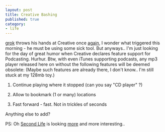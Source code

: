 ```yaml
---
layout: post
title: Creative Bashing
published: true
category:
- life
---
```

[grok](http://www.fantasmal.com/blog/archives/45-Creative-should-just-give-up.html) throws his hands at Creative once [again](http://www.fantasmal.com/blog/archives/34-Hardware-Darwinism.html), I wonder what triggered this morning - he must be using some sick tool. But anyways.. I'm just looking for the day of great humor when Creative declares feature support for Podcasting. Hurhur. Btw, with even iTunes supporting podcasts, any mp3 player released here on without the following features will be deemed obsolete: (Maybe such features are already there, I don't know.. I'm still stuck at my 128mb toy.)

  
1. Continue playing where it stopped (can you say "CD player" ?)
  
2. Allow to bookmark (1 or many) locations
  
3. Fast forward - fast. Not in trickles of seconds
  
  
Anything else to add?  

PS: Oh [Second Life](http://www.boingboing.net/2005/06/13/ingame_bookavatar_de.html) is looking [more](http://secondlife.blogs.com/nwn/2005/06/evolving_nemo.html) and more interesting..

